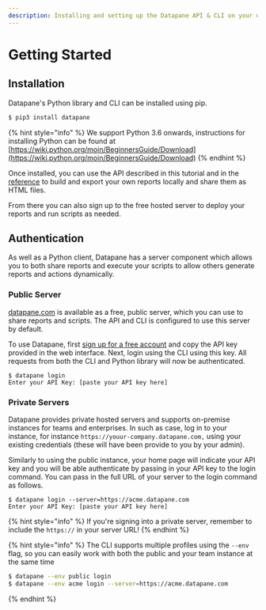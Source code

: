 ```yaml
---
description: Installing and setting up the Datapane API & CLI on your device
---
```


# Getting Started

## Installation

Datapane's Python library and CLI can be installed using pip.

```bash
$ pip3 install datapane
```

{% hint style="info" %}
We support Python 3.6 onwards, instructions for installing Python can be found at [https://wiki.python.org/moin/BeginnersGuide/Download](https://wiki.python.org/moin/BeginnersGuide/Download) 
{% endhint %}

Once installed, you can use the API described in this tutorial and in the [reference](../reference/reference-overview.md)  to build and export your own reports locally and share them as HTML files. 

From there you can also sign up to the free hosted server to deploy your reports and run scripts as needed.

## Authentication

As well as a Python client, Datapane has a server component which allows you to both share reports and execute your scripts to allow others generate reports and actions dynamically.

### Public Server

[datapane.com](https://datapane.com) is available as a free, public server, which you can use to share reports and scripts. The API and CLI is configured to use this server by default. 

To use Datapane, first [sign up for a free account](https://datapane.com/accounts/signup/) and copy the API key provided in the web interface. Next, login using the CLI using this key. All requests from both the CLI and Python library will now be authenticated.

```text
$ datapane login
Enter your API Key: [paste your API key here]
```

### Private Servers

Datapane provides private hosted servers and supports on-premise instances for teams and enterprises. In such as case, log in to your instance, for instance `https://youur-company.datapane.com,` using your existing credentials \(these will have been provide to you by your admin\).

Similarly to using the public instance, your home page will indicate your API key and you will be able authenticate by passing in your API key to the login command. You can pass in the full URL of your server to the login command as follows.

```text
$ datapane login --server=https://acme.datapane.com
Enter your API Key: [paste your API key here]
```

{% hint style="info" %}
If you're signing into a private server, remember to include the `https://` in your server URL!
{% endhint %}

{% hint style="info" %}
The CLI supports multiple profiles using the `--env` flag, so you can easily work with both the public and your team instance at the same time

```bash
$ datapane --env public login
$ datapane --env acme login --server=https://acme.datapane.com
```
{% endhint %}

